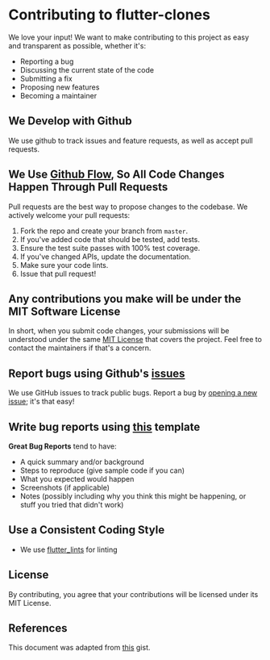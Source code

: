 # Contributing to flutter-clones

We love your input! We want to make contributing to this project as easy and transparent as possible, whether it's:

- Reporting a bug
- Discussing the current state of the code
- Submitting a fix
- Proposing new features
- Becoming a maintainer

## We Develop with Github

We use github to track issues and feature requests, as well as accept pull requests.

## We Use [Github Flow](https://docs.github.com/en/get-started/quickstart/github-flow), So All Code Changes Happen Through Pull Requests

Pull requests are the best way to propose changes to the codebase. We actively welcome your pull requests:

1. Fork the repo and create your branch from `master`.
2. If you've added code that should be tested, add tests.
3. Ensure the test suite passes with 100% test coverage.
4. If you've changed APIs, update the documentation.
5. Make sure your code lints.
6. Issue that pull request!

## Any contributions you make will be under the MIT Software License

In short, when you submit code changes, your submissions will be understood under the same [MIT License](http://choosealicense.com/licenses/mit/) that covers the project. Feel free to contact the maintainers if that's a concern.

## Report bugs using Github's [issues](https://github.com/albinpk/flutter-clones/issues)

We use GitHub issues to track public bugs. Report a bug by [opening a new issue](https://github.com/albinpk/flutter-clones/issues/new/choose); it's that easy!

## Write bug reports using [this](https://github.com/albinpk/flutter-clones/issues/new?assignees=albinpk&labels=bug&template=bug_report.md&title=bug%28%3Cscope%3E%29%3A+) template

**Great Bug Reports** tend to have:

- A quick summary and/or background
- Steps to reproduce (give sample code if you can)
- What you expected would happen
- Screenshots (if applicable)
- Notes (possibly including why you think this might be happening, or stuff you tried that didn't work)

## Use a Consistent Coding Style

- We use [flutter_lints](https://pub.dev/packages/flutter_lints) for linting

## License

By contributing, you agree that your contributions will be licensed under its MIT License.

## References

This document was adapted from [this](https://gist.github.com/briandk/3d2e8b3ec8daf5a27a62) gist.
